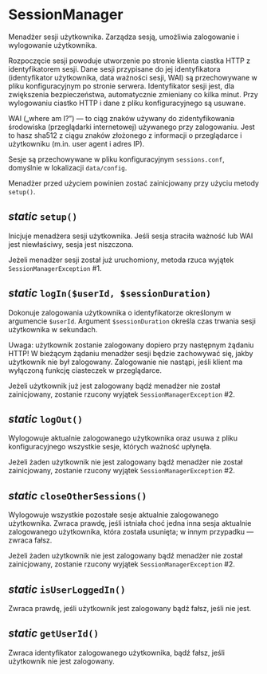 SessionManager
===

Menadżer sesji użytkownika. Zarządza sesją, umożliwia zalogowanie i wylogowanie użytkownika.

Rozpoczęcie sesji powoduje utworzenie po stronie klienta ciastka HTTP z identyfikatorem sesji. Dane sesji przypisane do jej identyfikatora (identyfikator użytkownika, data ważności sesji, WAI) są przechowywane w pliku konfiguracyjnym po stronie serwera. Identyfikator sesji jest, dla zwiększenia bezpieczeństwa, automatycznie zmieniany co kilka minut. Przy wylogowaniu ciastko HTTP i dane z pliku konfiguracyjnego są usuwane.

WAI („where am I?”) — to ciąg znaków używany do zidentyfikowania środowiska (przeglądarki internetowej) używanego przy zalogowaniu. Jest to hasz sha512 z ciągu znaków złożonego z informacji o przeglądarce i użytkowniku (m.in. user agent i adres IP).

Sesje są przechowywane w pliku konfiguracyjnym `sessions.conf`, domyślnie w lokalizacji `data/config`.

Menadżer przed użyciem powinien zostać zainicjowany przy użyciu metody `setup()`.

## *static* `setup()`

Inicjuje menadżera sesji użytkownika. Jeśli sesja straciła ważność lub WAI jest niewłaściwy, sesja jest niszczona.

Jeżeli menadżer sesji został już uruchomiony, metoda rzuca wyjątek `SessionManagerException` #1.

## *static* `logIn($userId, $sessionDuration)`

Dokonuje zalogowania użytkownika o identyfikatorze określonym w argumencie `$userId`. Argument `$sessionDuration` określa czas trwania sesji użytkownika w sekundach.

Uwaga: użytkownik zostanie zalogowany dopiero przy następnym żądaniu HTTP! W bieżącym żądaniu menadżer sesji będzie zachowywać się, jakby użytkownik nie był zalogowany. Zalogowanie nie nastąpi, jeśli klient ma wyłączoną funkcję ciasteczek w przeglądarce.

Jeżeli użytkownik już jest zalogowany bądź menadżer nie został zainicjowany, zostanie rzucony wyjątek `SessionManagerException` #2.

## *static* `logOut()`

Wylogowuje aktualnie zalogowanego użytkownika oraz usuwa z pliku konfiguracyjnego wszystkie sesje, których ważność upłynęła.

Jeżeli żaden użytkownik nie jest zalogowany bądź menadżer nie został zainicjowany, zostanie rzucony wyjątek `SessionManagerException` #2.

## *static* `closeOtherSessions()`

Wylogowuje wszystkie pozostałe sesje aktualnie zalogowanego użytkownika. Zwraca prawdę, jeśli istniała choć jedna inna sesja aktualnie zalogowanego użytkownika, która została usunięta; w innym przypadku — zwraca fałsz.

Jeżeli żaden użytkownik nie jest zalogowany bądź menadżer nie został zainicjowany, zostanie rzucony wyjątek `SessionManagerException` #2.

## *static* `isUserLoggedIn()`

Zwraca prawdę, jeśli użytkownik jest zalogowany bądź fałsz, jeśli nie jest.

## *static* `getUserId()`

Zwraca identyfikator zalogowanego użytkownika, bądź fałsz, jeśli użytkownik nie jest zalogowany.
